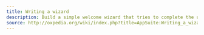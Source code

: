 ```yaml
---
title: Writing a wizard
description: Build a simple welcome wizard that tries to complete the users information
source: http://oxpedia.org/wiki/index.php?title=AppSuite:Writing_a_wizard
---
```


